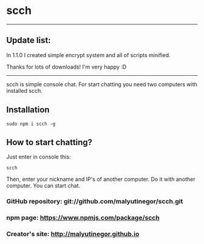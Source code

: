 # scch

--------------------------------------------------------

## Update list:

In 1.1.0 I created simple encrypt system and all of scripts minified.

Thanks for lots of downloads! I'm very happy :D

--------------------------------------------------------

scch is simple console chat. For start chatting you need two computers with installed scch.

## Installation

```shell
sudo npm i scch -g
```

## How to start chatting?

Just enter in console this:

```shell
scch
```

Then, enter your nickname and IP's of another computer. Do it with another computer.
You can start chat.

### GitHub repository: git://github.com/malyutinegor/scch.git

### npm page: https://www.npmjs.com/package/scch

### Creator's site: http://malyutinegor.github.io
